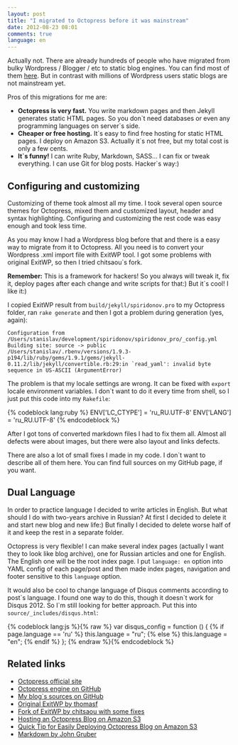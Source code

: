 ```yaml
---
layout: post
title: "I migrated to Octopress before it was mainstream"
date: 2012-08-23 08:01
comments: true
language: en
---
```


Actually not. There are already hundreds of people who have migrated from bulky Wordpress / Blogger / etc to static blog engines. You can find most of them [here](https://github.com/imathis/octopress/wiki/Octopress-Sites). But in contrast with millions of Wordpress users static blogs are not mainstream yet.

Pros of this migrations for me are:

* **Octopress is very fast.** You write markdown pages and then Jekyll generates static HTML pages. So you don\`t need databases or even any programming languages on server\`s side.
* **Cheaper or free hosting.** It\`s easy to find free hosting for static HTML pages. I deploy on Amazon S3. Actually it\`s not free, but my total cost is only a few cents.
* **It\`s funny!** I can write Ruby, Markdown, SASS... I can fix or tweak everything. I can use Git for blog posts. Hacker\`s way:)

## Configuring and customizing

Customizing of theme took almost all my time. I took several open source themes for Octopress, mixed them and customized layout, header and syntax highlighting. Configuring and customizing the rest code was easy enough and took less time.

As you may know I had a Wordpress blog before that and there is a easy way to migrate from it to Octopress. All you need is to convert your Wordpress .xml import file with ExitWP tool. I got some problems with original ExitWP, so then I tried chitsaou`s fork.

**Remember:** This is a framework for hackers! So you always will tweak it, fix it, deploy pages after each change and write scripts for that:) But it\`s cool! I like it:)

I copied ExitWP result from `build/jekyll/spiridonov.pro` to my Octopress folder, ran `rake generate` and then I got a problem during generation (yes, again):

    Configuration from /Users/stanislav/development/spiridonov/spiridonov_pro/_config.yml
    Building site: source -> public
    /Users/stanislav/.rbenv/versions/1.9.3-p194/lib/ruby/gems/1.9.1/gems/jekyll-0.11.2/lib/jekyll/convertible.rb:29:in `read_yaml': invalid byte sequence in US-ASCII (ArgumentError)

The problem is that my locale settings are wrong. It can be fixed with `export` locale environment variables. I don\`t want to do it every time from shell, so I just put this code into my `Rakefile`:

{% codeblock lang:ruby %}
ENV['LC_CTYPE'] = 'ru_RU.UTF-8'
ENV['LANG'] = 'ru_RU.UTF-8'
{% endcodeblock %}

After I got tons of converted markdown files I had to fix them all. Almost all defects were about images, but there were also layout and links defects.

There are also a lot of small fixes I made in my code. I don\`t want to describe all of them here. You can find full sources on my GitHub page, if you want.

## Dual Language

In order to practice language I decided to write articles in English. But what should I do with two-years archive in Russian? At first I decided to delete it and start new blog and new life:) But finally I decided to delete worse half of it and keep the rest in a separate folder.

Octopress is very flexible! I can make several index pages (actually I want they to look like blog archive), one for Russian articles and one for English. The English one will be the root index page. I put `language: en` option into YAML config of each page/post and then made index pages, navigation and footer sensitive to this `language` option.

It would also be cool to change language of Disqus comments according to post\`s language. I found one way to do this, though it doesn\`t work for Disqus 2012. So I\`m still looking for better approach. Put this into `source/_includes/disqus.html`:

{% codeblock lang:js %}{% raw %}
var disqus_config = function () { 
  {% if page.language == 'ru' %}
  this.language = "ru";
  {% else %}
  this.language = "en";
  {% endif %}
}; 
{% endraw %}{% endcodeblock %}

## Related links

* [Octopress official site](http://octopress.org/)
* [Octopress engine on GitHub](https://github.com/imathis/octopress)
* [My blog`s sources on GitHub](https://github.com/spiridonov/spiridonov_pro)
* [Original ExitWP by thomasf](https://github.com/thomasf/exitwp)
* [Fork of ExitWP by chitsaou with some fixes](https://github.com/chitsaou/exitwp)
* [Hosting an Octopress Blog on Amazon S3](http://www.ianwootten.co.uk/2011/09/09/hosting-an-octopress-blog-on-amazon-s3)
* [Quick Tip for Easily Deploying Octopress Blog on Amazon S3](http://www.jerome-bernard.com/blog/2011/08/20/quick-tip-for-easily-deploying-octopress-blog-on-amazon-s3/)
* [Markdown by John Gruber](http://daringfireball.net/projects/markdown/basics)

